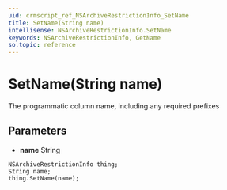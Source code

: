 ```yaml
---
uid: crmscript_ref_NSArchiveRestrictionInfo_SetName
title: SetName(String name)
intellisense: NSArchiveRestrictionInfo.SetName
keywords: NSArchiveRestrictionInfo, GetName
so.topic: reference
---
```


# SetName(String name)

The programmatic column name, including any required prefixes

## Parameters

* **name** String

```crmscript
NSArchiveRestrictionInfo thing;
String name;
thing.SetName(name);
```

